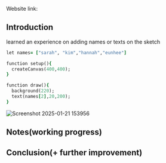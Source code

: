 Website link:

## Introduction

learned an experience on adding names or texts on the sketch
```ruby
let names= ["sarah", "kim","hannah","eunhee"]

function setup(){
  createCanvas(400,400);
}

function draw(){
  background(220);
  text(names[2],20,200);
}
```
![Screenshot 2025-01-21 153956](https://github.com/user-attachments/assets/28d2e310-52ac-4111-8939-337aca45688e)


## Notes(working progress)


## Conclusion(+ further improvement)
